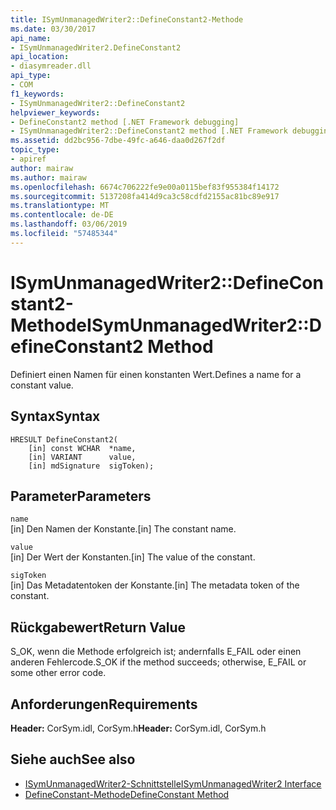 ```yaml
---
title: ISymUnmanagedWriter2::DefineConstant2-Methode
ms.date: 03/30/2017
api_name:
- ISymUnmanagedWriter2.DefineConstant2
api_location:
- diasymreader.dll
api_type:
- COM
f1_keywords:
- ISymUnmanagedWriter2::DefineConstant2
helpviewer_keywords:
- DefineConstant2 method [.NET Framework debugging]
- ISymUnmanagedWriter2::DefineConstant2 method [.NET Framework debugging]
ms.assetid: dd2bc956-7dbe-49fc-a646-daa0d267f2df
topic_type:
- apiref
author: mairaw
ms.author: mairaw
ms.openlocfilehash: 6674c706222fe9e00a0115bef83f955384f14172
ms.sourcegitcommit: 5137208fa414d9ca3c58cdfd2155ac81bc89e917
ms.translationtype: MT
ms.contentlocale: de-DE
ms.lasthandoff: 03/06/2019
ms.locfileid: "57485344"
---
```

# <a name="isymunmanagedwriter2defineconstant2-method"></a><span data-ttu-id="5a874-102">ISymUnmanagedWriter2::DefineConstant2-Methode</span><span class="sxs-lookup"><span data-stu-id="5a874-102">ISymUnmanagedWriter2::DefineConstant2 Method</span></span>
<span data-ttu-id="5a874-103">Definiert einen Namen für einen konstanten Wert.</span><span class="sxs-lookup"><span data-stu-id="5a874-103">Defines a name for a constant value.</span></span>  
  
## <a name="syntax"></a><span data-ttu-id="5a874-104">Syntax</span><span class="sxs-lookup"><span data-stu-id="5a874-104">Syntax</span></span>  
  
```  
HRESULT DefineConstant2(  
    [in] const WCHAR  *name,  
    [in] VARIANT      value,  
    [in] mdSignature  sigToken);  
```  
  
## <a name="parameters"></a><span data-ttu-id="5a874-105">Parameter</span><span class="sxs-lookup"><span data-stu-id="5a874-105">Parameters</span></span>  
 `name`  
 <span data-ttu-id="5a874-106">[in] Den Namen der Konstante.</span><span class="sxs-lookup"><span data-stu-id="5a874-106">[in] The constant name.</span></span>  
  
 `value`  
 <span data-ttu-id="5a874-107">[in] Der Wert der Konstanten.</span><span class="sxs-lookup"><span data-stu-id="5a874-107">[in] The value of the constant.</span></span>  
  
 `sigToken`  
 <span data-ttu-id="5a874-108">[in] Das Metadatentoken der Konstante.</span><span class="sxs-lookup"><span data-stu-id="5a874-108">[in] The metadata token of the constant.</span></span>  
  
## <a name="return-value"></a><span data-ttu-id="5a874-109">Rückgabewert</span><span class="sxs-lookup"><span data-stu-id="5a874-109">Return Value</span></span>  
 <span data-ttu-id="5a874-110">S_OK, wenn die Methode erfolgreich ist; andernfalls E_FAIL oder einen anderen Fehlercode.</span><span class="sxs-lookup"><span data-stu-id="5a874-110">S_OK if the method succeeds; otherwise, E_FAIL or some other error code.</span></span>  
  
## <a name="requirements"></a><span data-ttu-id="5a874-111">Anforderungen</span><span class="sxs-lookup"><span data-stu-id="5a874-111">Requirements</span></span>  
 <span data-ttu-id="5a874-112">**Header:** CorSym.idl, CorSym.h</span><span class="sxs-lookup"><span data-stu-id="5a874-112">**Header:** CorSym.idl, CorSym.h</span></span>  
  
## <a name="see-also"></a><span data-ttu-id="5a874-113">Siehe auch</span><span class="sxs-lookup"><span data-stu-id="5a874-113">See also</span></span>
- [<span data-ttu-id="5a874-114">ISymUnmanagedWriter2-Schnittstelle</span><span class="sxs-lookup"><span data-stu-id="5a874-114">ISymUnmanagedWriter2 Interface</span></span>](../../../../docs/framework/unmanaged-api/diagnostics/isymunmanagedwriter2-interface.md)
- [<span data-ttu-id="5a874-115">DefineConstant-Methode</span><span class="sxs-lookup"><span data-stu-id="5a874-115">DefineConstant Method</span></span>](../../../../docs/framework/unmanaged-api/diagnostics/isymunmanagedwriter-defineconstant-method.md)

